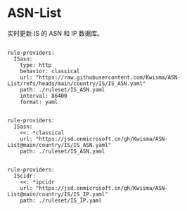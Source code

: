 
# ASN-List

实时更新 IS 的 ASN 和 IP 数据库。

<pre><code class="language-javascript">
rule-providers:
  ISasn:
    type: http
    behavior: classical
    url: "https://raw.githubusercontent.com/Kwisma/ASN-List/refs/heads/main/country/IS/IS_ASN.yaml"
    path: ./ruleset/IS_ASN.yaml
    interval: 86400
    format: yaml
</code></pre>

<pre><code class="language-javascript">
rule-providers:
  ISasn:
    <<: *classical
    url: "https://jsd.onmicrosoft.cn/gh/Kwisma/ASN-List@main/country/IS/IS_ASN.yaml"
    path: ./ruleset/IS_ASN.yaml
</code></pre>

<pre><code class="language-javascript">
rule-providers:
  IScidr:
    <<: *ipcidr
    url: "https://jsd.onmicrosoft.cn/gh/Kwisma/ASN-List@main/country/IS/IS_IP.yaml"
    path: ./ruleset/IS_IP.yaml
</code></pre>